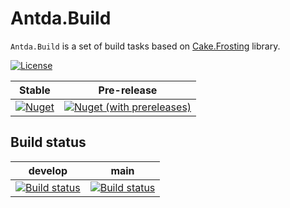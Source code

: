 # Antda.Build

`Antda.Build` is a set of build tasks based on [Cake.Frosting](https://cakebuild.net/docs/running-builds/runners/cake-frosting) library.

[![License](http://img.shields.io/:license-mit-blue.svg)](https://github.com/darlov/Antda.Build/blob/main/LICENSE)

| Stable | Pre-release |
|:--:|:--:|
|[![Nuget](https://img.shields.io/nuget/v/Antda.Build.svg)](https://www.nuget.org/packages/Antda.Build)|[![Nuget (with prereleases)](https://img.shields.io/nuget/vpre/Antda.Build)](https://www.nuget.org/packages/Antda.Build)|

## Build status

| develop | main |
|:--:|:--:|
|[![Build status](https://ci.appveyor.com/api/projects/status/p94fjg2f2nyx066d/branch/develop?svg=true)](https://ci.appveyor.com/project/darlov/antda-build/branch/develop)|[![Build status](https://ci.appveyor.com/api/projects/status/p94fjg2f2nyx066d/branch/main?svg=true)](https://ci.appveyor.com/project/darlov/antda-build/branch/main)|
